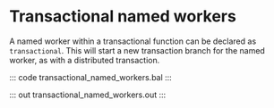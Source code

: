 # Transactional named workers

A named worker within a transactional function can be declared as `transactional`.
This will start a new transaction branch for the named worker, as with a distributed transaction.

::: code transactional_named_workers.bal :::

::: out transactional_named_workers.out :::